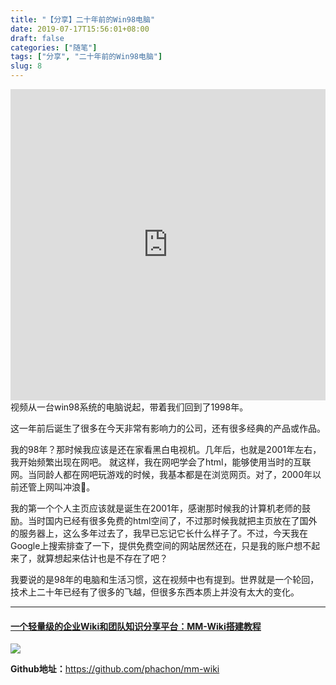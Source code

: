 ```yaml
---
title: "【分享】二十年前的Win98电脑"
date: 2019-07-17T15:56:01+08:00
draft: false
categories: ["随笔"]
tags: ["分享", "二十年前的Win98电脑"]
slug: 8
---
```


<iframe height=498 width=100% src='http://player.youku.com/embed/XNDAzNTUzNDQ1Ng==' frameborder=0 allowfullscreen></iframe>
视频从一台win98系统的电脑说起，带着我们回到了1998年。

这一年前后诞生了很多在今天非常有影响力的公司，还有很多经典的产品或作品。

我的98年？那时候我应该是还在家看黑白电视机。几年后，也就是2001年左右，我开始频繁出现在网吧。
就这样，我在网吧学会了html，能够使用当时的互联网。当同龄人都在网吧玩游戏的时候，我基本都是在浏览网页。对了，2000年以前还管上网叫冲浪🤭。

我的第一个个人主页应该就是诞生在2001年，感谢那时候我的计算机老师的鼓励。当时国内已经有很多免费的html空间了，不过那时候我就把主页放在了国外的服务器上，这么多年过去了，我早已忘记它长什么样子了。不过，今天我在Google上搜索排查了一下，提供免费空间的网站居然还在，只是我的账户想不起来了，就算想起来估计也是不存在了吧？

我要说的是98年的电脑和生活习惯，这在视频中也有提到。世界就是一个轮回，技术上二十年已经有了很多的飞越，但很多东西本质上并没有太大的变化。

---

#### [一个轻量级的企业Wiki和团队知识分享平台：MM-Wiki搭建教程](https://www.moerats.com/archives/949/) 

![](https://img.dtz9.net/imgs/2019/07/a0df449aa7df3d0d.png)

**Github地址：**<https://github.com/phachon/mm-wiki>

